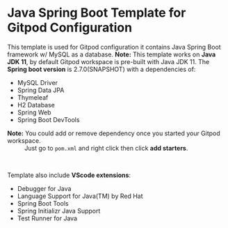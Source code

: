 # Java Spring Boot Template for Gitpod Configuration

This template is used for Gitpod configuration it contains Java Spring Boot framework w/ MySQL as a database. **Note:** This template works on **Java JDK 11**, by default Gitpod workspace is pre-built with Java JDK 11. The **Spring boot version** is 2.7.0(SNAPSHOT) with a dependencies of:
- MySQL Driver
- Spring Data JPA
- Thymeleaf
- H2 Database
- Spring Web
- Spring Boot DevTools

**Note:** You could add or remove dependency once you started your Gitpod workspace.    
&emsp; &emsp;&nbsp; Just go to `pom.xml` and right click then click **add starters**.

<br/>

Template also include **VScode extensions**:
- Debugger for Java
- Language Support for Java(TM) by Red Hat
- Spring Boot Tools
- Spring Initializr Java Support
- Test Runner for Java  
